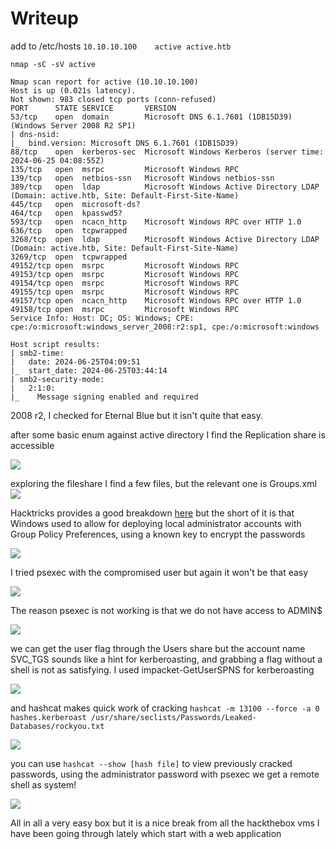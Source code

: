 # Writeup

add to /etc/hosts
`10.10.10.100    active active.htb`

`nmap -sC -sV active`

```
Nmap scan report for active (10.10.10.100)
Host is up (0.021s latency).
Not shown: 983 closed tcp ports (conn-refused)
PORT      STATE SERVICE       VERSION
53/tcp    open  domain        Microsoft DNS 6.1.7601 (1DB15D39) (Windows Server 2008 R2 SP1)
| dns-nsid: 
|_  bind.version: Microsoft DNS 6.1.7601 (1DB15D39)
88/tcp    open  kerberos-sec  Microsoft Windows Kerberos (server time: 2024-06-25 04:08:55Z)
135/tcp   open  msrpc         Microsoft Windows RPC
139/tcp   open  netbios-ssn   Microsoft Windows netbios-ssn
389/tcp   open  ldap          Microsoft Windows Active Directory LDAP (Domain: active.htb, Site: Default-First-Site-Name)
445/tcp   open  microsoft-ds?
464/tcp   open  kpasswd5?
593/tcp   open  ncacn_http    Microsoft Windows RPC over HTTP 1.0
636/tcp   open  tcpwrapped
3268/tcp  open  ldap          Microsoft Windows Active Directory LDAP (Domain: active.htb, Site: Default-First-Site-Name)
3269/tcp  open  tcpwrapped
49152/tcp open  msrpc         Microsoft Windows RPC
49153/tcp open  msrpc         Microsoft Windows RPC
49154/tcp open  msrpc         Microsoft Windows RPC
49155/tcp open  msrpc         Microsoft Windows RPC
49157/tcp open  ncacn_http    Microsoft Windows RPC over HTTP 1.0
49158/tcp open  msrpc         Microsoft Windows RPC
Service Info: Host: DC; OS: Windows; CPE: cpe:/o:microsoft:windows_server_2008:r2:sp1, cpe:/o:microsoft:windows

Host script results:
| smb2-time: 
|   date: 2024-06-25T04:09:51
|_  start_date: 2024-06-25T03:44:14
| smb2-security-mode: 
|   2:1:0: 
|_    Message signing enabled and required
```

2008 r2, I checked for Eternal Blue but it isn't quite that easy. 

after some basic enum against active directory I find the Replication share is accessible

![](https://gyrsec.github.io/zATTACHMENTS/Pasted%20image%2020240625234413.png)


exploring the fileshare I find a few files, but the relevant one is Groups.xml 
![](https://gyrsec.github.io/zATTACHMENTS/Pasted%20image%2020240625235352.png)


Hacktricks provides a good breakdown [here](https://book.hacktricks.xyz/windows-hardening/windows-local-privilege-escalation#cached-gpp-pasword) but the short of it is that Windows used to allow for deploying local administrator accounts with Group Policy Preferences, using a known key to encrypt the passwords

![](https://gyrsec.github.io/zATTACHMENTS/Pasted%20image%2020240626001626.png)

I tried psexec with the compromised user but again it won't be that easy

![](https://gyrsec.github.io/zATTACHMENTS/Pasted%20image%2020240626001346.png)

The reason psexec is not working is that we do not have access to ADMIN$

![](https://gyrsec.github.io/zATTACHMENTS/Pasted%20image%2020240626002349.png)

we can get the user flag through the Users share but the account name SVC_TGS sounds like a hint for kerberoasting, and grabbing a flag without a shell is not as satisfying. I used impacket-GetUserSPNS for kerberoasting

![](https://gyrsec.github.io/zATTACHMENTS/Pasted%20image%2020240626005214.png)

and hashcat makes quick work of cracking
`hashcat -m 13100 --force -a 0 hashes.kerberoast /usr/share/seclists/Passwords/Leaked-Databases/rockyou.txt`

![](https://gyrsec.github.io/zATTACHMENTS/Pasted%20image%2020240626005347.png)

you can use `hashcat --show [hash file]` to view previously cracked passwords, using the administrator password with psexec we get a remote shell as system!

![](https://gyrsec.github.io/zATTACHMENTS/Pasted%20image%2020240626005844.png)

All in all a very easy box but it is a nice break from all the hackthebox vms I have been going through lately which start with a web application